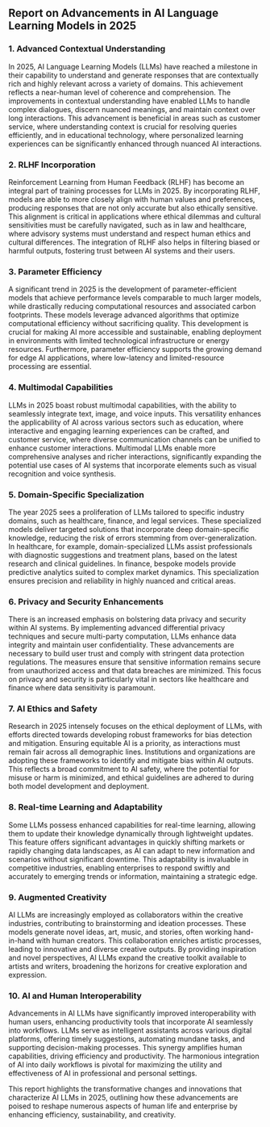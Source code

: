 ## Report on Advancements in AI Language Learning Models in 2025

### 1. Advanced Contextual Understanding

In 2025, AI Language Learning Models (LLMs) have reached a milestone in their capability to understand and generate responses that are contextually rich and highly relevant across a variety of domains. This achievement reflects a near-human level of coherence and comprehension. The improvements in contextual understanding have enabled LLMs to handle complex dialogues, discern nuanced meanings, and maintain context over long interactions. This advancement is beneficial in areas such as customer service, where understanding context is crucial for resolving queries efficiently, and in educational technology, where personalized learning experiences can be significantly enhanced through nuanced AI interactions.

### 2. RLHF Incorporation

Reinforcement Learning from Human Feedback (RLHF) has become an integral part of training processes for LLMs in 2025. By incorporating RLHF, models are able to more closely align with human values and preferences, producing responses that are not only accurate but also ethically sensitive. This alignment is critical in applications where ethical dilemmas and cultural sensitivities must be carefully navigated, such as in law and healthcare, where advisory systems must understand and respect human ethics and cultural differences. The integration of RLHF also helps in filtering biased or harmful outputs, fostering trust between AI systems and their users.

### 3. Parameter Efficiency

A significant trend in 2025 is the development of parameter-efficient models that achieve performance levels comparable to much larger models, while drastically reducing computational resources and associated carbon footprints. These models leverage advanced algorithms that optimize computational efficiency without sacrificing quality. This development is crucial for making AI more accessible and sustainable, enabling deployment in environments with limited technological infrastructure or energy resources. Furthermore, parameter efficiency supports the growing demand for edge AI applications, where low-latency and limited-resource processing are essential.

### 4. Multimodal Capabilities

LLMs in 2025 boast robust multimodal capabilities, with the ability to seamlessly integrate text, image, and voice inputs. This versatility enhances the applicability of AI across various sectors such as education, where interactive and engaging learning experiences can be crafted, and customer service, where diverse communication channels can be unified to enhance customer interactions. Multimodal LLMs enable more comprehensive analyses and richer interactions, significantly expanding the potential use cases of AI systems that incorporate elements such as visual recognition and voice synthesis.

### 5. Domain-Specific Specialization

The year 2025 sees a proliferation of LLMs tailored to specific industry domains, such as healthcare, finance, and legal services. These specialized models deliver targeted solutions that incorporate deep domain-specific knowledge, reducing the risk of errors stemming from over-generalization. In healthcare, for example, domain-specialized LLMs assist professionals with diagnostic suggestions and treatment plans, based on the latest research and clinical guidelines. In finance, bespoke models provide predictive analytics suited to complex market dynamics. This specialization ensures precision and reliability in highly nuanced and critical areas.

### 6. Privacy and Security Enhancements

There is an increased emphasis on bolstering data privacy and security within AI systems. By implementing advanced differential privacy techniques and secure multi-party computation, LLMs enhance data integrity and maintain user confidentiality. These advancements are necessary to build user trust and comply with stringent data protection regulations. The measures ensure that sensitive information remains secure from unauthorized access and that data breaches are minimized. This focus on privacy and security is particularly vital in sectors like healthcare and finance where data sensitivity is paramount.

### 7. AI Ethics and Safety

Research in 2025 intensely focuses on the ethical deployment of LLMs, with efforts directed towards developing robust frameworks for bias detection and mitigation. Ensuring equitable AI is a priority, as interactions must remain fair across all demographic lines. Institutions and organizations are adopting these frameworks to identify and mitigate bias within AI outputs. This reflects a broad commitment to AI safety, where the potential for misuse or harm is minimized, and ethical guidelines are adhered to during both model development and deployment.

### 8. Real-time Learning and Adaptability

Some LLMs possess enhanced capabilities for real-time learning, allowing them to update their knowledge dynamically through lightweight updates. This feature offers significant advantages in quickly shifting markets or rapidly changing data landscapes, as AI can adapt to new information and scenarios without significant downtime. This adaptability is invaluable in competitive industries, enabling enterprises to respond swiftly and accurately to emerging trends or information, maintaining a strategic edge.

### 9. Augmented Creativity

AI LLMs are increasingly employed as collaborators within the creative industries, contributing to brainstorming and ideation processes. These models generate novel ideas, art, music, and stories, often working hand-in-hand with human creators. This collaboration enriches artistic processes, leading to innovative and diverse creative outputs. By providing inspiration and novel perspectives, AI LLMs expand the creative toolkit available to artists and writers, broadening the horizons for creative exploration and expression.

### 10. AI and Human Interoperability

Advancements in AI LLMs have significantly improved interoperability with human users, enhancing productivity tools that incorporate AI seamlessly into workflows. LLMs serve as intelligent assistants across various digital platforms, offering timely suggestions, automating mundane tasks, and supporting decision-making processes. This synergy amplifies human capabilities, driving efficiency and productivity. The harmonious integration of AI into daily workflows is pivotal for maximizing the utility and effectiveness of AI in professional and personal settings.

This report highlights the transformative changes and innovations that characterize AI LLMs in 2025, outlining how these advancements are poised to reshape numerous aspects of human life and enterprise by enhancing efficiency, sustainability, and creativity.